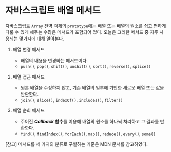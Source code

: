 # 자바스크립트 배열 메서드

자바스크립트 `Array` 전역 객체의 `prototype`에는 배열 또는 배열의 원소를 쉽고 편하게 다룰 수 있게 해주는 수많은 메서드가 포함되어 있다. 오늘은 그러한 메서드 중 자주 사용되는 몇가지에 대해 알아본다.

1. 배열 변경 메서드
    - 배열의 내용을 변경하는 메서드이다.
    - `push()`, `pop()`, `shift()`, `unshift()`, `sort()`, `reverse()`, `splice()`

2. 배열 접근 매서드
    - 원본 배열을 수정하지 않고, 기존 배열의 일부에 기반한 새로운 배열 또는 값을 반환한다.
    - `join()`, `slice()`, `indexOf()`, `includes()`, `filter()`

3. 배열 순회 메서드
    - 주어진 ***Callback* 함수**를 이용해 배열의 원소를 하나씩 처리하고 그 결과를 반환한다. 
    - `find()`, `findIndex()`, `forEach()`, `map()`, `reduce()`, `every()`, `some()`

[참고] 메서드를 세 가지의 분류로 구별하는 기준은 MDN 문서를 참고하였다.

